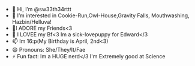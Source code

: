 - 👋 Hi, I’m @sw33th34rttt
- 👀 I’m interested in Cookie-Run,Owl-House,Gravity Falls, Mouthwashing, Hazbin/Helluva!
-  🌈I ADORE my Friends<3 
- 💞️ I LOVEE my Bf<3 Im a sick-lovepuppy for Edward</3
- 📫 Im 16:p(My Birthday is April, 2nd<3)
- 😄 Pronouns: She/They/It/Fae
- ⚡ Fun fact: Im a HUGE nerd</3 I'm Extremely good at Science

<!---
sw33th34rttt/sw33th34rttt is a ✨ special ✨ repository because its `README.md` (this file) appears on your GitHub profile.
You can click the Preview link to take a look at your changes.
--->
